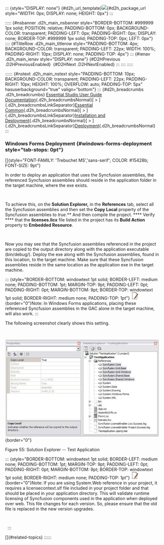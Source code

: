 ::: {style="DISPLAY: none"}
[](ms-xhelp:///?Id=d2h_url_template){#d2h_url_template}![](!package_url!){#d2h_package_url style="WIDTH: 0px; DISPLAY: none; HEIGHT: 0px"}
:::

::::: {#nsbanner .d2h_main_nsbanner style="BORDER-BOTTOM: #999999 1px solid; POSITION: relative; PADDING-BOTTOM: 0px; BACKGROUND-COLOR: transparent; PADDING-LEFT: 0px; PADDING-RIGHT: 0px; DISPLAY: none; BORDER-TOP: #999999 1px solid; PADDING-TOP: 0px; LEFT: 0px"}
:::: {#TitleRow .d2h_main_titlerow style="PADDING-BOTTOM: 4px; BACKGROUND-COLOR: transparent; PADDING-LEFT: 22px; WIDTH: 100%; PADDING-RIGHT: 10px; DISPLAY: none; PADDING-TOP: 4px"}
::: {#ienav .d2h_main_ienav style="DISPLAY: none"}
[](ms-xhelp:///?Id=b78af798-c757-44cd-b9eb-e9bf6d0b95c5){#D2HPrevious .D2HPreviousEnabled}  [](ms-xhelp:///?Id=ed4124d8-9585-4721-a157-535bb65bd2b7){#D2HNext .D2HNextEnabled}
:::
::::
:::::

:::::: {#nstext .d2h_main_nstext style="PADDING-BOTTOM: 10px; BACKGROUND-COLOR: transparent; PADDING-LEFT: 22px; PADDING-RIGHT: 10px; HEIGHT: 100%; OVERFLOW: auto; PADDING-TOP: 5px" hasuserbackground="true" valign="bottom"}
::: {#d2h_breadcrumbs .d2h_breadcrumbs}
[Essential Studio User Guide Documentation](ms-xhelp:///?Id=12457748-09e3-4d74-a240-8e049cedf030){.d2h_breadcrumbsNormal}[ \> ]{.d2h_breadcrumbsLinkSeparator}[Essential Common](ms-xhelp:///?Id=2bfe10b6-fac1-4f91-a173-04db314f10c3){.d2h_breadcrumbsNormal}[ \> ]{.d2h_breadcrumbsLinkSeparator}[Installation and Deployment](ms-xhelp:///?Id=edacfc75-68a5-4518-870d-ce716c583177){.d2h_breadcrumbsNormal}[ \> ]{.d2h_breadcrumbsLinkSeparator}[Deployment](ms-xhelp:///?Id=fea9338f-870c-4078-82ab-0b74e2fcfd00){.d2h_breadcrumbsNormal}
:::

### Windows Forms Deployment {#windows-forms-deployment style="tab-stops: 0pt"}

[]{style="FONT-FAMILY: 'Trebuchet MS','sans-serif'; COLOR: #15428b; FONT-SIZE: 9pt"} 

In order to deploy an application that uses the Syncfusion assemblies, the referenced Syncfusion assemblies should reside in the application folder in the target machine, where the exe exists.

 

To achieve this, on the **Solution Explorer,** in the **References** tab, select all the Syncfusion assemblies and then set the **Copy Local** property of the Syncfusion assemblies to **true*.*** And then compile the project. **** Verify **** that the **licenses.licx** file listed in the project has its **Build Action** property to **Embedded Resource**.

 

Now you may see that the Syncfusion assemblies referenced in the project are copied to the output directory along with the application executable (bin/debug/). Deploy the exe along with the Syncfusion assemblies, found in this location, to the target machine. Make sure that these Syncfusion assemblies reside in the same location as the application exe in the target machine.

::: {style="BORDER-BOTTOM: windowtext 1pt solid; BORDER-LEFT: medium none; PADDING-BOTTOM: 1pt; MARGIN-TOP: 9pt; PADDING-LEFT: 0pt; PADDING-RIGHT: 0pt; MARGIN-BOTTOM: 9pt; BORDER-TOP: windowtext 1pt solid; BORDER-RIGHT: medium none; PADDING-TOP: 1pt"}
![](ImagesExt/image67_1.jpg){border="0"}Note: In Windows Forms applications, placing these referenced Syncfusion assemblies in the GAC alone in the target machine, will also work.
:::

The following screenshot clearly shows this setting.

 

![](ImagesExt/image67_59.jpg){border="0"}

Figure 55: Solution Explorer -- Test Application

::: {style="BORDER-BOTTOM: windowtext 1pt solid; BORDER-LEFT: medium none; PADDING-BOTTOM: 1pt; MARGIN-TOP: 9pt; PADDING-LEFT: 0pt; PADDING-RIGHT: 0pt; MARGIN-BOTTOM: 9pt; BORDER-TOP: windowtext 1pt solid; BORDER-RIGHT: medium none; PADDING-TOP: 1pt"}
![](ImagesExt/image67_1.jpg){border="0"}Note: If you are using System.Web reference in your project, it requires a licensecontext.slf file included in your project folder and that should be placed in your application directory. This will validate runtime licensing of Syncfusion components used in the application when deployed over web. This file changes for each version. So, please ensure that the old file is replaced in the new version upgrades.

 

 
:::

[]{#related-topics}
::::::

